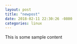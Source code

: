 ```yaml
---
layout: post
title: "newpost"
date: 2018-02-11 22:30:26 -0800
categories: linux
---
```


This is some sample content

